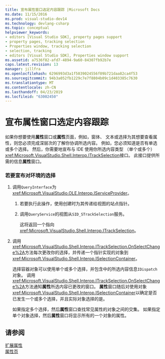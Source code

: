 ```yaml
---
title: 宣布属性窗口选定内容跟踪 |Microsoft Docs
ms.date: 11/15/2016
ms.prod: visual-studio-dev14
ms.technology: devlang-csharp
ms.topic: conceptual
helpviewer_keywords:
- editors [Visual Studio SDK], property pages support
- property pages, tracking selection
- Properties window, tracking selection
- selection, tracking
- editors [Visual Studio SDK], Properties window support
ms.assetid: a7536f82-afd7-4894-9a60-84307fb92b7e
caps.latest.revision: 13
manager: jillfra
ms.openlocfilehash: 6296993d3a1f5039024556f09b721daa82ca4f53
ms.sourcegitcommit: 94b3a052fb1229c7e7f8804b09c1d403385c7630
ms.translationtype: MT
ms.contentlocale: zh-CN
ms.lasthandoff: 04/23/2019
ms.locfileid: "63002450"
---
```

# <a name="announcing-property-window-selection-tracking"></a>宣布属性窗口选定内容跟踪
如果你想要使用**属性**窗口或**属性**页面，例如，窗体、 文本或选择为其想要查看属性，则您必须完成深层次的了解你协调所选内容。 例如，您必须知道是否有单选或多个选择。 然后，你需要地宣布与 IDE 使用你所选内容类型 （单个或多个）<xref:Microsoft.VisualStudio.Shell.Interop.ITrackSelection>接口。 此接口提供所需的信息**属性**窗口。  
  
### <a name="to-announce-selection-to-the-environment"></a>若要宣布对环境的选择  
  
1. 调用`QueryInterface`为<xref:Microsoft.VisualStudio.OLE.Interop.IServiceProvider>。  
  
    1. 若要执行此操作，使用创建时为其传递给视图的站点指针。  
  
    2. 调用`QueryService`的视图从`SID_STrackSelection`服务。  
  
         这将返回一个指向<xref:Microsoft.VisualStudio.Shell.Interop.ITrackSelection>。  
  
2. 调用<xref:Microsoft.VisualStudio.Shell.Interop.ITrackSelection.OnSelectChange%2A>方法每次更改你的选择，并传递一个指针实现的对象到<xref:Microsoft.VisualStudio.Shell.Interop.ISelectionContainer>。  
  
     选择容器对象可以使用单个或多个选择，并包含中的所选内容信息`IDispatch`对象。 调用<xref:Microsoft.VisualStudio.Shell.Interop.ITrackSelection.OnSelectChange%2A>方法通知**属性**所选内容已更改的窗口。 **属性**窗口随后对使用对象<xref:Microsoft.VisualStudio.Shell.Interop.ISelectionContainer>以确定是否已发生一个或多个选择，并且实际对象选择的是。  
  
     如果指定多个选择，然后**属性**窗口查找常见属性的对象之间的交集。 如果指定单个对象选择，然后**属性**窗口将显示所有的一个对象的属性。  
  
## <a name="see-also"></a>请参阅  
 [扩展属性](../extensibility/internals/extending-properties.md)   
 [属性页](../extensibility/internals/property-pages.md)